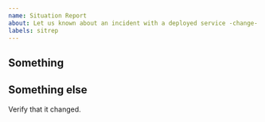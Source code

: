 ```yaml
---
name: Situation Report
about: Let us known about an incident with a deployed service -change-
labels: sitrep
---
```


## Something

<!-- write things here -->

## Something else

<!-- write other things here -->

Verify that it changed.
